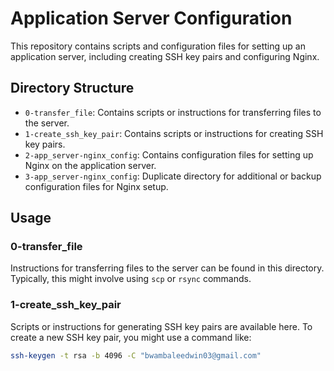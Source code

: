 # Application Server Configuration

This repository contains scripts and configuration files for setting up an application server, including creating SSH key pairs and configuring Nginx.

## Directory Structure

- `0-transfer_file`: Contains scripts or instructions for transferring files to the server.
- `1-create_ssh_key_pair`: Contains scripts or instructions for creating SSH key pairs.
- `2-app_server-nginx_config`: Contains configuration files for setting up Nginx on the application server.
- `3-app_server-nginx_config`: Duplicate directory for additional or backup configuration files for Nginx setup.

## Usage

### 0-transfer_file

Instructions for transferring files to the server can be found in this directory. Typically, this might involve using `scp` or `rsync` commands.

### 1-create_ssh_key_pair

Scripts or instructions for generating SSH key pairs are available here. To create a new SSH key pair, you might use a command like:
```bash
ssh-keygen -t rsa -b 4096 -C "bwambaleedwin03@gmail.com"

